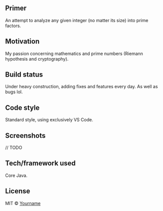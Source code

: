 ## Primer
An attempt to analyze any given integer (no matter its size) into prime factors.

## Motivation
My passion concerning mathematics and prime numbers (Riemann hypothesis and cryptography).

## Build status
Under heavy construction, adding fixes and features every day. As well as bugs lol.

## Code style
Standard style, using exclusively VS Code.
 
## Screenshots
// TODO

## Tech/framework used
Core Java.

## License
MIT © [Yourname]()
